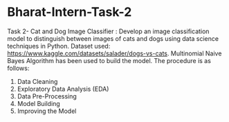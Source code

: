 # Bharat-Intern-Task-2

Task 2- Cat and Dog Image Classifier : Develop an image classification model to distinguish between images of cats and dogs using data science techniques in Python.
Dataset used: https://www.kaggle.com/datasets/salader/dogs-vs-cats. 
Multinomial Naive Bayes Algorithm has been used to build the model.
The procedure is as follows:
  1) Data Cleaning
  2) Exploratory Data Analysis (EDA)
  3) Data Pre-Processing
  4) Model Building
  5) Improving the Model
